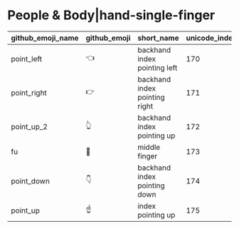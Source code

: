 # People & Body|hand-single-finger

|github_emoji_name|github_emoji|short_name|unicode_index|
|---|---|---|---|
|point_left|:point_left:|backhand index pointing left|170|
|point_right|:point_right:|backhand index pointing right|171|
|point_up_2|:point_up_2:|backhand index pointing up|172|
|fu|:fu:|middle finger|173|
|point_down|:point_down:|backhand index pointing down|174|
|point_up|:point_up:|index pointing up|175|
